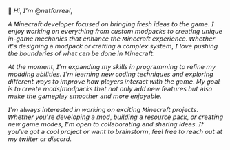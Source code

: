 👋 𝘏𝘪, 𝘐’𝘮 @𝘯𝘢𝘵𝘧𝘰𝘳𝘳𝘦𝘢𝘭,

  𝘈 𝘔𝘪𝘯𝘦𝘤𝘳𝘢𝘧𝘵 𝘥𝘦𝘷𝘦𝘭𝘰𝘱𝘦𝘳 𝘧𝘰𝘤𝘶𝘴𝘦𝘥 𝘰𝘯 𝘣𝘳𝘪𝘯𝘨𝘪𝘯𝘨 𝘧𝘳𝘦𝘴𝘩 𝘪𝘥𝘦𝘢𝘴 𝘵𝘰 𝘵𝘩𝘦 𝘨𝘢𝘮𝘦. 𝘐 𝘦𝘯𝘫𝘰𝘺 𝘸𝘰𝘳𝘬𝘪𝘯𝘨 𝘰𝘯 𝘦𝘷𝘦𝘳𝘺𝘵𝘩𝘪𝘯𝘨 𝘧𝘳𝘰𝘮 
𝘤𝘶𝘴𝘵𝘰𝘮 𝘮𝘰𝘥𝘱𝘢𝘤𝘬𝘴 𝘵𝘰 𝘤𝘳𝘦𝘢𝘵𝘪𝘯𝘨 𝘶𝘯𝘪𝘲𝘶𝘦 𝘪𝘯-𝘨𝘢𝘮𝘦 𝘮𝘦𝘤𝘩𝘢𝘯𝘪𝘤𝘴 𝘵𝘩𝘢𝘵 𝘦𝘯𝘩𝘢𝘯𝘤𝘦 𝘵𝘩𝘦 𝘔𝘪𝘯𝘦𝘤𝘳𝘢𝘧𝘵 𝘦𝘹𝘱𝘦𝘳𝘪𝘦𝘯𝘤𝘦. 𝘞𝘩𝘦𝘵𝘩𝘦𝘳 𝘪𝘵'𝘴 𝘥𝘦𝘴𝘪𝘨𝘯𝘪𝘯𝘨 𝘢 𝘮𝘰𝘥𝘱𝘢𝘤𝘬 𝘰𝘳 
𝘤𝘳𝘢𝘧𝘵𝘪𝘯𝘨 𝘢 𝘤𝘰𝘮𝘱𝘭𝘦𝘹 𝘴𝘺𝘴𝘵𝘦𝘮, 𝘐 𝘭𝘰𝘷𝘦 𝘱𝘶𝘴𝘩𝘪𝘯𝘨 𝘵𝘩𝘦 𝘣𝘰𝘶𝘯𝘥𝘢𝘳𝘪𝘦𝘴 𝘰𝘧 𝘸𝘩𝘢𝘵 𝘤𝘢𝘯 𝘣𝘦 𝘥𝘰𝘯𝘦 𝘪𝘯 𝘔𝘪𝘯𝘦𝘤𝘳𝘢𝘧𝘵.

  𝘈𝘵 𝘵𝘩𝘦 𝘮𝘰𝘮𝘦𝘯𝘵, 𝘐’𝘮 𝘦𝘹𝘱𝘢𝘯𝘥𝘪𝘯𝘨 𝘮𝘺 𝘴𝘬𝘪𝘭𝘭𝘴 𝘪𝘯 𝘱𝘳𝘰𝘨𝘳𝘢𝘮𝘮𝘪𝘯𝘨 𝘵𝘰 𝘳𝘦𝘧𝘪𝘯𝘦 𝘮𝘺 𝘮𝘰𝘥𝘥𝘪𝘯𝘨 𝘢𝘣𝘪𝘭𝘪𝘵𝘪𝘦𝘴. 𝘐’𝘮 𝘭𝘦𝘢𝘳𝘯𝘪𝘯𝘨 𝘯𝘦𝘸 𝘤𝘰𝘥𝘪𝘯𝘨 
𝘵𝘦𝘤𝘩𝘯𝘪𝘲𝘶𝘦𝘴 𝘢𝘯𝘥 𝘦𝘹𝘱𝘭𝘰𝘳𝘪𝘯𝘨 𝘥𝘪𝘧𝘧𝘦𝘳𝘦𝘯𝘵 𝘸𝘢𝘺𝘴 𝘵𝘰 𝘪𝘮𝘱𝘳𝘰𝘷𝘦 𝘩𝘰𝘸 𝘱𝘭𝘢𝘺𝘦𝘳𝘴 𝘪𝘯𝘵𝘦𝘳𝘢𝘤𝘵 𝘸𝘪𝘵𝘩 𝘵𝘩𝘦 𝘨𝘢𝘮𝘦. 𝘔𝘺 𝘨𝘰𝘢𝘭 𝘪𝘴 𝘵𝘰 𝘤𝘳𝘦𝘢𝘵𝘦 𝘮𝘰𝘥𝘴/𝘮𝘰𝘥𝘱𝘢𝘤𝘬𝘴 𝘵𝘩𝘢𝘵 𝘯𝘰𝘵 𝘰𝘯𝘭𝘺 
𝘢𝘥𝘥 𝘯𝘦𝘸 𝘧𝘦𝘢𝘵𝘶𝘳𝘦𝘴 𝘣𝘶𝘵 𝘢𝘭𝘴𝘰 𝘮𝘢𝘬𝘦 𝘵𝘩𝘦 𝘨𝘢𝘮𝘦𝘱𝘭𝘢𝘺 𝘴𝘮𝘰𝘰𝘵𝘩𝘦𝘳 𝘢𝘯𝘥 𝘮𝘰𝘳𝘦 𝘦𝘯𝘫𝘰𝘺𝘢𝘣𝘭𝘦.

𝘐’𝘮 𝘢𝘭𝘸𝘢𝘺𝘴 𝘪𝘯𝘵𝘦𝘳𝘦𝘴𝘵𝘦𝘥 𝘪𝘯 𝘸𝘰𝘳𝘬𝘪𝘯𝘨 𝘰𝘯 𝘦𝘹𝘤𝘪𝘵𝘪𝘯𝘨 𝘔𝘪𝘯𝘦𝘤𝘳𝘢𝘧𝘵 𝘱𝘳𝘰𝘫𝘦𝘤𝘵𝘴. 𝘞𝘩𝘦𝘵𝘩𝘦𝘳 𝘺𝘰𝘶'𝘳𝘦 𝘥𝘦𝘷𝘦𝘭𝘰𝘱𝘪𝘯𝘨 𝘢 𝘮𝘰𝘥, 𝘣𝘶𝘪𝘭𝘥𝘪𝘯𝘨 𝘢 𝘳𝘦𝘴𝘰𝘶𝘳𝘤𝘦 𝘱𝘢𝘤𝘬, 𝘰𝘳 𝘤𝘳𝘦𝘢𝘵𝘪𝘯𝘨 𝘯𝘦𝘸 𝘨𝘢𝘮𝘦 𝘮𝘰𝘥𝘦𝘴, 
𝘐’𝘮 𝘰𝘱𝘦𝘯 𝘵𝘰 𝘤𝘰𝘭𝘭𝘢𝘣𝘰𝘳𝘢𝘵𝘪𝘯𝘨 𝘢𝘯𝘥 𝘴𝘩𝘢𝘳𝘪𝘯𝘨 𝘪𝘥𝘦𝘢𝘴. 𝘐𝘧 𝘺𝘰𝘶’𝘷𝘦 𝘨𝘰𝘵 𝘢 𝘤𝘰𝘰𝘭 𝘱𝘳𝘰𝘫𝘦𝘤𝘵 𝘰𝘳 𝘸𝘢𝘯𝘵 𝘵𝘰 𝘣𝘳𝘢𝘪𝘯𝘴𝘵𝘰𝘳𝘮, 𝘧𝘦𝘦𝘭 𝘧𝘳𝘦𝘦 𝘵𝘰 𝘳𝘦𝘢𝘤𝘩 𝘰𝘶𝘵 𝘢𝘵 𝘮𝘺 𝘵𝘸𝘪𝘪𝘵𝘦𝘳 𝘰𝘳 𝘥𝘪𝘴𝘤𝘰𝘳𝘥.

<!---
𝒎𝒆𝒐𝒘
--->
